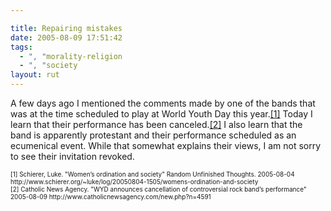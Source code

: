 ```yaml
---

title: Repairing mistakes
date: 2005-08-09 17:51:42
tags:
  - ", "morality-religion
  - ", "society
layout: rut
---
```


<p>A few days ago I mentioned the comments made by one of the bands that was at the time scheduled to play at World Youth Day this year.<a href="http://www.schierer.org/~luke/log/20050804-1505/womens-ordination-and-society">[1]</a> Today I learn that their performance has been canceled.<a href="http://www.catholicnewsagency.com/new.php?n=4591">[2]</a> I also learn that the band is apparently protestant and their performance scheduled as an ecumenical event.  While that somewhat explains their views, I am not sorry to see their invitation revoked.</p>  <font size="-2"> [1] Schierer, Luke.  "Women’s ordination and society" Random Unfinished Thoughts.  2005-08-04 http://www.schierer.org/~luke/log/20050804-1505/womens-ordination-and-society <br  /> [2] Catholic News Agency.  "WYD announces cancellation of controversial rock band’s performance" 2005-08-09 http://www.catholicnewsagency.com/new.php?n=4591 </font>

